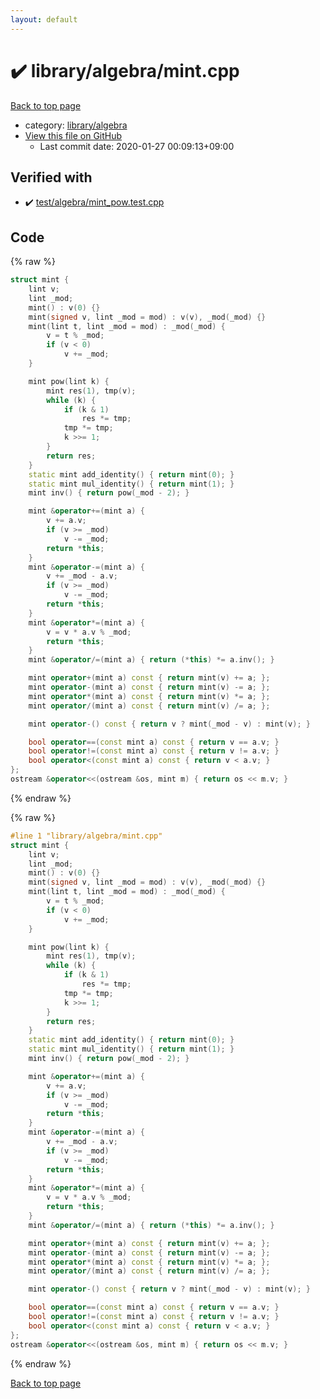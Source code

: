 ```yaml
---
layout: default
---
```


<!-- mathjax config similar to math.stackexchange -->
<script type="text/javascript" async
  src="https://cdnjs.cloudflare.com/ajax/libs/mathjax/2.7.5/MathJax.js?config=TeX-MML-AM_CHTML">
</script>
<script type="text/x-mathjax-config">
  MathJax.Hub.Config({
    TeX: { equationNumbers: { autoNumber: "AMS" }},
    tex2jax: {
      inlineMath: [ ['$','$'] ],
      processEscapes: true
    },
    "HTML-CSS": { matchFontHeight: false },
    displayAlign: "left",
    displayIndent: "2em"
  });
</script>

<script type="text/javascript" src="https://cdnjs.cloudflare.com/ajax/libs/jquery/3.4.1/jquery.min.js"></script>
<script src="https://cdn.jsdelivr.net/npm/jquery-balloon-js@1.1.2/jquery.balloon.min.js" integrity="sha256-ZEYs9VrgAeNuPvs15E39OsyOJaIkXEEt10fzxJ20+2I=" crossorigin="anonymous"></script>
<script type="text/javascript" src="../../../assets/js/copy-button.js"></script>
<link rel="stylesheet" href="../../../assets/css/copy-button.css" />


# :heavy_check_mark: library/algebra/mint.cpp

<a href="../../../index.html">Back to top page</a>

* category: <a href="../../../index.html#26c2ef729e4bca24cf34dda14fedd106">library/algebra</a>
* <a href="{{ site.github.repository_url }}/blob/master/library/algebra/mint.cpp">View this file on GitHub</a>
    - Last commit date: 2020-01-27 00:09:13+09:00




## Verified with

* :heavy_check_mark: <a href="../../../verify/test/algebra/mint_pow.test.cpp.html">test/algebra/mint_pow.test.cpp</a>


## Code

<a id="unbundled"></a>
{% raw %}
```cpp
struct mint {
    lint v;
    lint _mod;
    mint() : v(0) {}
    mint(signed v, lint _mod = mod) : v(v), _mod(_mod) {}
    mint(lint t, lint _mod = mod) : _mod(_mod) {
        v = t % _mod;
        if (v < 0)
            v += _mod;
    }

    mint pow(lint k) {
        mint res(1), tmp(v);
        while (k) {
            if (k & 1)
                res *= tmp;
            tmp *= tmp;
            k >>= 1;
        }
        return res;
    }
    static mint add_identity() { return mint(0); }
    static mint mul_identity() { return mint(1); }
    mint inv() { return pow(_mod - 2); }

    mint &operator+=(mint a) {
        v += a.v;
        if (v >= _mod)
            v -= _mod;
        return *this;
    }
    mint &operator-=(mint a) {
        v += _mod - a.v;
        if (v >= _mod)
            v -= _mod;
        return *this;
    }
    mint &operator*=(mint a) {
        v = v * a.v % _mod;
        return *this;
    }
    mint &operator/=(mint a) { return (*this) *= a.inv(); }

    mint operator+(mint a) const { return mint(v) += a; };
    mint operator-(mint a) const { return mint(v) -= a; };
    mint operator*(mint a) const { return mint(v) *= a; };
    mint operator/(mint a) const { return mint(v) /= a; };

    mint operator-() const { return v ? mint(_mod - v) : mint(v); }

    bool operator==(const mint a) const { return v == a.v; }
    bool operator!=(const mint a) const { return v != a.v; }
    bool operator<(const mint a) const { return v < a.v; }
};
ostream &operator<<(ostream &os, mint m) { return os << m.v; }

```
{% endraw %}

<a id="bundled"></a>
{% raw %}
```cpp
#line 1 "library/algebra/mint.cpp"
struct mint {
    lint v;
    lint _mod;
    mint() : v(0) {}
    mint(signed v, lint _mod = mod) : v(v), _mod(_mod) {}
    mint(lint t, lint _mod = mod) : _mod(_mod) {
        v = t % _mod;
        if (v < 0)
            v += _mod;
    }

    mint pow(lint k) {
        mint res(1), tmp(v);
        while (k) {
            if (k & 1)
                res *= tmp;
            tmp *= tmp;
            k >>= 1;
        }
        return res;
    }
    static mint add_identity() { return mint(0); }
    static mint mul_identity() { return mint(1); }
    mint inv() { return pow(_mod - 2); }

    mint &operator+=(mint a) {
        v += a.v;
        if (v >= _mod)
            v -= _mod;
        return *this;
    }
    mint &operator-=(mint a) {
        v += _mod - a.v;
        if (v >= _mod)
            v -= _mod;
        return *this;
    }
    mint &operator*=(mint a) {
        v = v * a.v % _mod;
        return *this;
    }
    mint &operator/=(mint a) { return (*this) *= a.inv(); }

    mint operator+(mint a) const { return mint(v) += a; };
    mint operator-(mint a) const { return mint(v) -= a; };
    mint operator*(mint a) const { return mint(v) *= a; };
    mint operator/(mint a) const { return mint(v) /= a; };

    mint operator-() const { return v ? mint(_mod - v) : mint(v); }

    bool operator==(const mint a) const { return v == a.v; }
    bool operator!=(const mint a) const { return v != a.v; }
    bool operator<(const mint a) const { return v < a.v; }
};
ostream &operator<<(ostream &os, mint m) { return os << m.v; }

```
{% endraw %}

<a href="../../../index.html">Back to top page</a>

